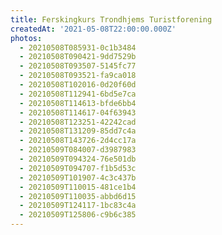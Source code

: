 ```yaml
---
title: Ferskingkurs Trondhjems Turistforening
createdAt: '2021-05-08T22:00:00.000Z'
photos:
  - 20210508T085931-0c1b3484
  - 20210508T090421-9dd7529b
  - 20210508T093507-5145fc77
  - 20210508T093521-fa9ca018
  - 20210508T102016-0d20f60d
  - 20210508T112941-6bd5e7ca
  - 20210508T114613-bfde6bb4
  - 20210508T114617-04f63943
  - 20210508T123251-42242cad
  - 20210508T131209-85dd7c4a
  - 20210508T143726-2d4cc17a
  - 20210509T084007-d3987983
  - 20210509T094324-76e501db
  - 20210509T094707-f1b5d53c
  - 20210509T101907-4c3c437b
  - 20210509T110015-481ce1b4
  - 20210509T110035-abbd6d15
  - 20210509T124117-1bc83c4a
  - 20210509T125806-c9b6c385
---
```

